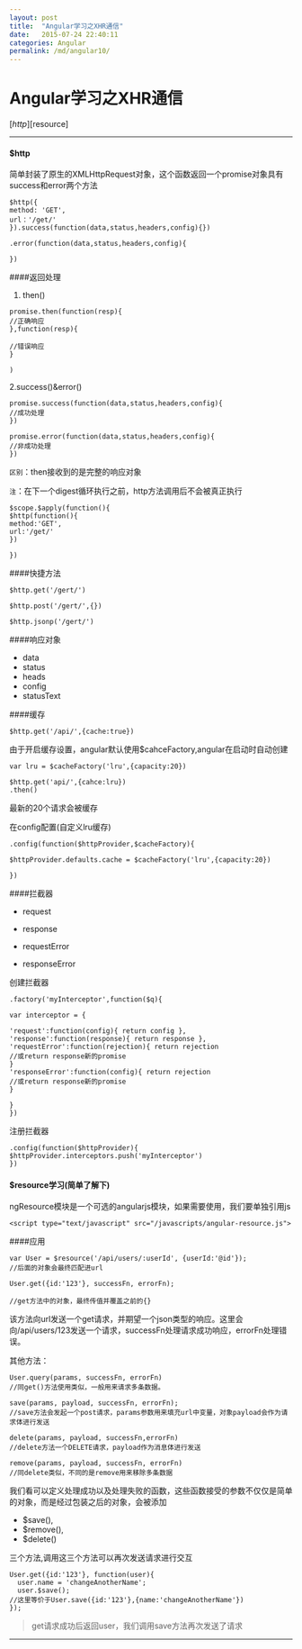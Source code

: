 ```yaml
---
layout: post
title:  "Angular学习之XHR通信"
date:   2015-07-24 22:40:11
categories: Angular
permalink: /md/angular10/
---
```




Angular学习之XHR通信
===

[$http][$resource]

---

#### $http

简单封装了原生的XMLHttpRequest对象，这个函数返回一个promise对象具有success和error两个方法

```
$http({
method: 'GET',
url：'/get/'
}).success(function(data,status,headers,config){})

.error(function(data,status,headers,config){

})

```

####返回处理

1. then()

```
promise.then(function(resp){
//正确响应
},function(resp){

//错误响应
}

)
```

2.success()&error()

```
promise.success(function(data,status,headers,config){
//成功处理
})

promise.error(function(data,status,headers,config){
//非成功处理
})
```

`区别`：then接收到的是完整的响应对象

`注`：在下一个digest循环执行之前，http方法调用后不会被真正执行

```
$scope.$apply(function(){
$http(function(){
method:'GET',
url:'/get/'
})

})
```

####快捷方法

```
$http.get('/gert/')
```

```
$http.post('/gert/',{})
```

```
$http.jsonp('/gert/')
```

####响应对象

- data
- status
- heads
- config
- statusText


####缓存

```
$http.get('/api/',{cache:true})

```

由于开启缓存设置，angular默认使用$cahceFactory,angular在启动时自动创建


```
var lru = $cacheFactory('lru',{capacity:20})

$http.get('api/',{cahce:lru})
.then()
```

最新的20个请求会被缓存

在config配置(自定义lru缓存)

```
.config(function($httpProvider,$cacheFactory){

$httpProvider.defaults.cache = $cacheFactory('lru',{capacity:20})

})
```

####拦截器

- request

- response

- requestError

- responseError


创建拦截器

```
.factory('myInterceptor',function($q){

var interceptor = {

'request':function(config){ return config },
'response':function(response){ return response },
'requestError':function(rejection){ return rejection
//或return response新的promise
}
'responseError':function(config){ return rejection
//或return response新的promise
}

}
})
```



注册拦截器

```
.config(function($httpProvider){
$httpProvider.interceptors.push('myInterceptor')
})
```




#### $resource学习(简单了解下)

ngResource模块是一个可选的angularjs模块，如果需要使用，我们要单独引用js

```
<script type="text/javascript" src="/javascripts/angular-resource.js">
```

####应用

```
var User = $resource('/api/users/:userId', {userId:'@id'});
//后面的对象会最终匹配进url

User.get({id:'123'}, successFn, errorFn);

//get方法中的对象，最终传值并覆盖之前的{}

```

该方法向url发送一个get请求，并期望一个json类型的响应。这里会向/api/users/123发送一个请求，successFn处理请求成功响应，errorFn处理错误。

其他方法：

```
User.query(params, successFn, errorFn)
//同get()方法使用类似，一般用来请求多条数据。
```

```
save(params, payload, successFn, errorFn);
//save方法会发起一个post请求，params参数用来填充url中变量，对象payload会作为请求体进行发送
```

```
delete(params, payload, successFn,errorFn)
//delete方法一个DELETE请求，payload作为消息体进行发送
```

```
remove(params, payload, successFn, errorFn)
//同delete类似，不同的是remove用来移除多条数据
```

我们看可以定义处理成功以及处理失败的函数，这些函数接受的参数不仅仅是简单的对象，而是经过包装之后的对象，会被添加
- $save(),
- $remove(),
- $delete()

三个方法,调用这三个方法可以再次发送请求进行交互

```
User.get({id:'123'}, function(user){
  user.name = 'changeAnotherName';
  user.$save();
//这里等价于User.save({id:'123'},{name:'changeAnotherName'})
});
```

> get请求成功后返回user，我们调用save方法再次发送了请求

---


